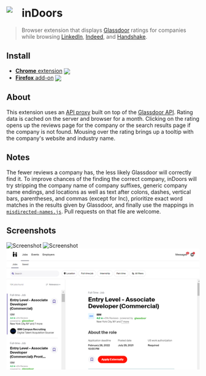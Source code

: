 # <img src="src/icon/icon48.png" width="40" align="left"> inDoors

> Browser extension that displays [Glassdoor] ratings for companies while browsing [LinkedIn], [Indeed], and [Handshake].

## Install

- [**Chrome** extension][link-chrome] [<img valign="middle" src="https://img.shields.io/chrome-web-store/v/eapcedpgnlmgkigiieacngkpdjikfgci.svg?label=%20">][link-chrome]
- [**Firefox** add-on][link-firefox] [<img valign="middle" src="https://img.shields.io/amo/v/indoors.svg?label=%20">][link-firefox]

## About

This extension uses an [API proxy](https://github.com/CalvinWu4/glassdoor-api-proxy) built on top of the [Glassdoor API]. Rating data is cached on the server and browser for a month. Clicking on the rating opens up the reviews page for the company or the search results page if the company is not found. Mousing over the rating brings up a tooltip with the company's website and industry name.

## Notes
The fewer reviews a company has, the less likely Glassdoor will correctly find it. To improve chances of the finding the correct company, inDoors will try stripping the company name of company suffixes, generic company name endings, and locations as well as text after colons, dashes, vertical bars, parentheses, and commas (except for Inc), prioritize exact word matches in the results given by Glassdoor, and finally use the mappings in [`misdirected-names.js`](https://github.com/CalvinWu4/inDoors/blob/master/src/js/misdirected-names.js). Pull requests on that file are welcome.

## Screenshots
![Screenshot](images/linkedin-jobssearch.png)
![Screenshot](images/indeed-jobs.png)
![Screenshot](images/handshake.png)

[link-chrome]: https://chrome.google.com/webstore/detail/indoors-glassdoor-integra/eapcedpgnlmgkigiieacngkpdjikfgci?hl=en&authuser=0 "Version published on Chrome Web Store"
[link-firefox]: https://addons.mozilla.org/en-US/firefox/addon/indoors/ "Version published on Mozilla Add-ons"

[Glassdoor]: https://www.glassdoor.com/
[LinkedIn]: https://www.linkedin.com/
[Handshake]: https://joinhandshake.com/
[Google for Jobs]: https://www.google.com/search?q=jobs+near+me&ibp=htl;jobs
[Indeed]: https://www.indeed.com/
[Glassdoor API]: http://www.glassdoor.com/api/index.htm
